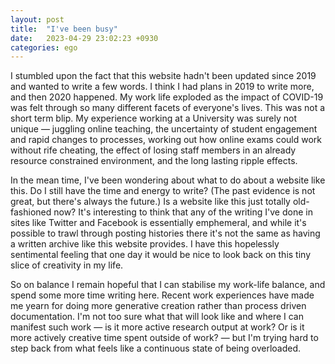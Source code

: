 ```yaml
---
layout: post
title:  "I've been busy"
date:   2023-04-29 23:02:23 +0930
categories: ego
---
```


I stumbled upon the fact that this website hadn't been updated since 2019 and wanted to write a few words. I think I had plans in 2019 to write more, and then 2020 happened. My work life exploded as the impact of COVID-19 was felt through so many different facets of everyone's lives. This was not a short term blip. My experience working at a University was surely not unique — juggling online teaching, the uncertainty of student engagement and rapid changes to processes, working out how online exams could work without rife cheating, the effect of losing staff members in an already resource constrained environment, and the long lasting ripple effects.

In the mean time, I've been wondering about what to do about a website like this. Do I still have the time and energy to write? (The past evidence is not great, but there's always the future.) Is a website like this just totally old-fashioned now? It's interesting to think that any of the writing I've done in sites like Twitter and Facebook is essentially emphemeral, and while it's possible to trawl through posting histories there it's not the same as having a written archive like this website provides. I have this hopelessly sentimental feeling that one day it would be nice to look back on this tiny slice of creativity in my life.

So on balance I remain hopeful that I can stabilise my work-life balance, and spend some more time writing here. Recent work experiences have made me yearn for doing more generative creation rather than process driven documentation. I'm not too sure what that will look like and where I can manifest such work — is it more active research output at work? Or is it more actively creative time spent outside of work? — but I'm trying hard to step back from what feels like a continuous state of being overloaded.
